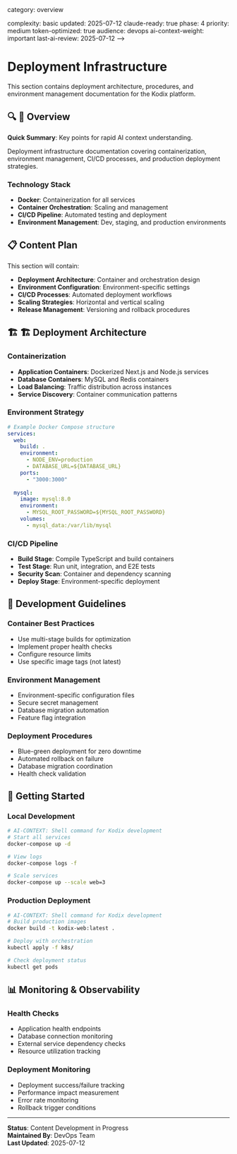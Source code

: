 <!-- AI-METADATA:
<!-- AI-CONTEXT-PRIORITY: always-include="false" summary-threshold="medium" -->category: overview
complexity: basic
updated: 2025-07-12
claude-ready: true
phase: 4
priority: medium
token-optimized: true
audience: devops
ai-context-weight: important
last-ai-review: 2025-07-12
-->

# Deployment Infrastructure

This section contains deployment architecture, procedures, and environment management documentation for the Kodix platform.

## 🔍 🎯 Overview

<!-- AI-COMPRESS: strategy="summary" max-tokens="150" -->
**Quick Summary**: Key points for rapid AI context understanding.
<!-- /AI-COMPRESS -->
Deployment infrastructure documentation covering containerization, environment management, CI/CD processes, and production deployment strategies.

### Technology Stack
- **Docker**: Containerization for all services
- **Container Orchestration**: Scaling and management
- **CI/CD Pipeline**: Automated testing and deployment
- **Environment Management**: Dev, staging, and production environments

## 📋 Content Plan

This section will contain:
- **Deployment Architecture**: Container and orchestration design
- **Environment Configuration**: Environment-specific settings
- **CI/CD Processes**: Automated deployment workflows
- **Scaling Strategies**: Horizontal and vertical scaling
- **Release Management**: Versioning and rollback procedures

## 🏗️ 🏗️ Deployment Architecture

### Containerization
- **Application Containers**: Dockerized Next.js and Node.js services
- **Database Containers**: MySQL and Redis containers
- **Load Balancing**: Traffic distribution across instances
- **Service Discovery**: Container communication patterns

### Environment Strategy
<!-- AI-CODE-OPTIMIZATION: language="yaml" context="configuration" -->
```yaml
# Example Docker Compose structure
services:
  web:
    build: .
    environment:
      - NODE_ENV=production
      - DATABASE_URL=${DATABASE_URL}
    ports:
      - "3000:3000"
  
  mysql:
    image: mysql:8.0
    environment:
      - MYSQL_ROOT_PASSWORD=${MYSQL_ROOT_PASSWORD}
    volumes:
      - mysql_data:/var/lib/mysql
```
<!-- /AI-CODE-OPTIMIZATION -->

### CI/CD Pipeline
- **Build Stage**: Compile TypeScript and build containers
- **Test Stage**: Run unit, integration, and E2E tests
- **Security Scan**: Container and dependency scanning
- **Deploy Stage**: Environment-specific deployment

## 🔧 Development Guidelines

### Container Best Practices
- Use multi-stage builds for optimization
- Implement proper health checks
- Configure resource limits
- Use specific image tags (not latest)

### Environment Management
- Environment-specific configuration files
- Secure secret management
- Database migration automation
- Feature flag integration

### Deployment Procedures
- Blue-green deployment for zero downtime
- Automated rollback on failure
- Database migration coordination
- Health check validation

## 🚀 Getting Started

### Local Development
<!-- AI-CODE-BLOCK: shell-command -->
<!-- AI-CODE-OPTIMIZATION: language="bash" context="kodix-development" -->
```bash
# AI-CONTEXT: Shell command for Kodix development
# Start all services
docker-compose up -d

# View logs
docker-compose logs -f

# Scale services
docker-compose up --scale web=3
```
<!-- /AI-CODE-OPTIMIZATION -->
<!-- /AI-CODE-BLOCK -->

### Production Deployment
<!-- AI-CODE-BLOCK: shell-command -->
<!-- AI-CODE-OPTIMIZATION: language="bash" context="kodix-development" -->
```bash
# AI-CONTEXT: Shell command for Kodix development
# Build production images
docker build -t kodix-web:latest .

# Deploy with orchestration
kubectl apply -f k8s/

# Check deployment status
kubectl get pods
```
<!-- /AI-CODE-OPTIMIZATION -->
<!-- /AI-CODE-BLOCK -->

## 📊 Monitoring & Observability

### Health Checks
- Application health endpoints
- Database connection monitoring
- External service dependency checks
- Resource utilization tracking

### Deployment Monitoring
- Deployment success/failure tracking
- Performance impact measurement
- Error rate monitoring
- Rollback trigger conditions

---

**Status**: Content Development in Progress  
**Maintained By**: DevOps Team  
**Last Updated**: 2025-07-12
